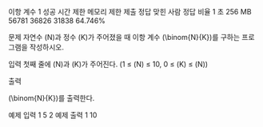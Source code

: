 이항 계수 1 성공
시간 제한	메모리 제한	제출	정답	맞힌 사람	정답 비율
1 초	256 MB	56781	36826	31838	64.746%

문제
자연수 
\(N\)과 정수 
\(K\)가 주어졌을 때 이항 계수 
\(\binom{N}{K}\)를 구하는 프로그램을 작성하시오.

입력
첫째 줄에 
\(N\)과 
\(K\)가 주어진다. (1 ≤ 
\(N\) ≤ 10, 0 ≤ 
\(K\) ≤ 
\(N\))

출력
 
\(\binom{N}{K}\)를 출력한다.

예제 입력 1 
5 2
예제 출력 1 
10